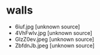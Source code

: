 
# walls

- 6iuf.jpg [unknown source]  
- 4VhFwlv.jpg  [unknown source]   
- GlzZ0ev.jpeg [unknown source] 
- ZbfdnJb.jpeg [unknown source] 
